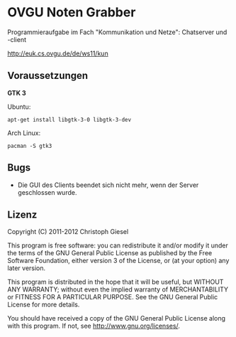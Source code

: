 # OVGU Noten Grabber

Programmieraufgabe im Fach "Kommunikation und Netze": Chatserver und -client

<http://euk.cs.ovgu.de/de/ws11/kun>


## Voraussetzungen

**GTK 3**

Ubuntu:

    apt-get install libgtk-3-0 libgtk-3-dev

Arch Linux:

    pacman -S gtk3


## Bugs

* Die GUI des Clients beendet sich nicht mehr, wenn der Server geschlossen wurde.


## Lizenz

Copyright (C) 2011-2012 Christoph Giesel

This program is free software: you can redistribute it and/or modify
it under the terms of the GNU General Public License as published by
the Free Software Foundation, either version 3 of the License, or
(at your option) any later version.

This program is distributed in the hope that it will be useful,
but WITHOUT ANY WARRANTY; without even the implied warranty of
MERCHANTABILITY or FITNESS FOR A PARTICULAR PURPOSE.  See the
GNU General Public License for more details.

You should have received a copy of the GNU General Public License
along with this program.  If not, see <http://www.gnu.org/licenses/>.

